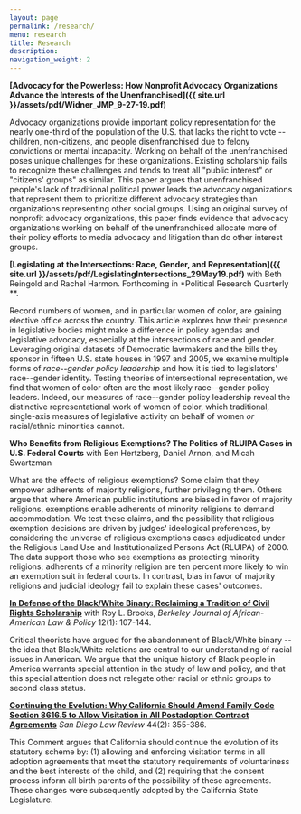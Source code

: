 ```yaml
---
layout: page
permalink: /research/
menu: research
title: Research
description:
navigation_weight: 2
---
```


**[Advocacy for the Powerless: How Nonprofit Advocacy Organizations
Advance the Interests of the Unenfranchised]({{ site.url }}/assets/pdf/Widner_JMP_9-27-19.pdf)**

Advocacy organizations provide important policy representation for the
nearly one-third of the population of the U.S. that lacks the right to vote -- children,
non-citizens, and people disenfranchised due to felony convictions or
mental incapacity. Working on behalf of the unenfranchised poses unique
challenges for these organizations. Existing scholarship fails to
recognize these challenges and tends to treat all "public interest" or
"citizens' groups" as similar. This paper argues that unenfranchised
people's lack of traditional political power leads the advocacy
organizations that represent them to prioritize different advocacy
strategies than organizations representing other social groups. Using an
original survey of nonprofit advocacy organizations, this paper finds
evidence that advocacy organizations working on behalf of the unenfranchised allocate more of their policy efforts to media advocacy and litigation than do other interest groups.

**[Legislating at the Intersections: Race, Gender, and Representation]({{ site.url }}/assets/pdf/LegislatingIntersections_29May19.pdf)**
with Beth Reingold and Rachel Harmon. Forthcoming in *Political Research
Quarterly **.

Record numbers of women, and in particular women of color, are gaining
elective office across the country. This article explores how their
presence in legislative bodies might make a difference in policy agendas
and legislative advocacy, especially at the intersections of race and
gender. Leveraging original datasets of Democratic lawmakers and the
bills they sponsor in fifteen U.S. state houses in 1997 and 2005, we
examine multiple forms of *race--gender policy leadership* and how it is
tied to legislators' race--gender identity. Testing theories of
intersectional representation, we find that women of color often are the
most likely race--gender policy leaders. Indeed, our measures of
race--gender policy leadership reveal the distinctive representational
work of women of color, which traditional, single-axis measures of
legislative activity on behalf of women *or* racial/ethnic minorities
cannot.

**Who Benefits from Religious Exemptions? The Politics of RLUIPA Cases
in U.S. Federal Courts** with Ben Hertzberg, Daniel Arnon, and Micah
Swartzman

What are the effects of religious exemptions? Some claim that they
empower adherents of majority religions, further privileging them.
Others argue that where American public institutions are biased in favor
of majority religions, exemptions enable adherents of minority religions
to demand accommodation. We test these claims, and the possibility that
religious exemption decisions are driven by judges' ideological
preferences, by considering the universe of religious exemptions cases
adjudicated under the Religious Land Use and Institutionalized Persons
Act (RLUIPA) of 2000. The data support those who see exemptions as
protecting minority religions; adherents of a minority religion are ten
percent more likely to win an exemption suit in federal courts. In
contrast, bias in favor of majority religions and judicial ideology fail
to explain these cases' outcomes.

**[In Defense of the Black/White Binary: Reclaiming a Tradition of Civil
Rights Scholarship](https://scholarship.law.berkeley.edu/cgi/viewcontent.cgi?article=1100&context=bjalp)**
with Roy L. Brooks, *Berkeley Journal of African-American Law & Policy*
12(1): 107-144.

Critical theorists have argued for the abandonment of Black/White binary
-- the idea that Black/White relations are central to our understanding
of racial issues in American. We argue that the unique history of Black
people in America warrants special attention in the study of law and
policy, and that this special attention does not relegate other racial
or ethnic groups to second class status.

**[Continuing the Evolution: Why California Should Amend Family Code
Section 8616.5 to Allow Visitation in All Postadoption Contract
Agreements](https://digital.sandiego.edu/cgi/viewcontent.cgi?article=2781&context=sdlr)**
*San Diego Law Review* 44(2): 355-386.

This Comment argues that California should continue the evolution of its
statutory scheme by: (1) allowing and enforcing visitation terms in all
adoption agreements that meet the statutory requirements of
voluntariness and the best interests of the child, and (2) requiring
that the consent process inform all birth parents of the possibility of
these agreements. These changes were subsequently adopted by the
California State Legislature.